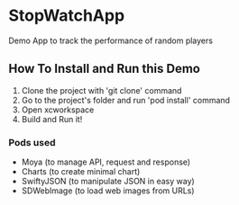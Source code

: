 # StopWatchApp

Demo App to track the performance of random players

## How To Install and Run this Demo

1. Clone the project with 'git clone' command
2. Go to the project's folder and run 'pod install' command
3. Open xcworkspace
4. Build and Run it!

### Pods used

- Moya (to manage API, request and response)
- Charts (to create minimal chart)
- SwiftyJSON (to manipulate JSON in easy way)
- SDWebImage (to load web images from URLs)
